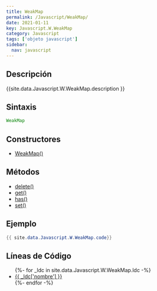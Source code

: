 ```yaml
---
title: WeakMap
permalink: /Javascript/WeakMap/
date: 2021-01-11
key: Javascript.W.WeakMap
category: Javascript
tags: ['objeto javascript']
sidebar: 
  nav: javascript
---
```


## Descripción
{{site.data.Javascript.W.WeakMap.description }}

## Sintaxis
~~~javascript
WeakMap
~~~

## Constructores
* [WeakMap()](/Javascript/WeakMap/WeakMap/)

## Métodos
* [delete()](/Javascript/WeakMap/delete)
* [get()](/Javascript/WeakMap/get)
* [has()](/Javascript/WeakMap/has)
* [set()](/Javascript/WeakMap/set)

## Ejemplo
~~~java
{{ site.data.Javascript.W.WeakMap.code}}
~~~

## Líneas de Código
<ul>
{%- for _ldc in site.data.Javascript.W.WeakMap.ldc -%}
   <li>
       <a href="{{_ldc['url'] }}">{{ _ldc['nombre'] }}</a>
   </li>
{%- endfor -%}
</ul>
